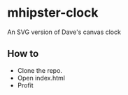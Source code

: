 # mhipster-clock
An SVG version of Dave's canvas clock

## How to
 - Clone the repo.  
 - Open index.html
 - Profit
